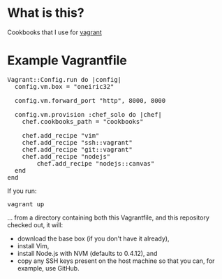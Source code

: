 # What is this?

Cookbooks that I use for [vagrant](http://vagrantup.com)

# Example Vagrantfile

<pre>
Vagrant::Config.run do |config|
  config.vm.box = "oneiric32"

  config.vm.forward_port "http", 8000, 8000

  config.vm.provision :chef_solo do |chef|
    chef.cookbooks_path = "cookbooks"
    
    chef.add_recipe "vim"
    chef.add_recipe "ssh::vagrant"
    chef.add_recipe "git::vagrant"
    chef.add_recipe "nodejs"
		chef.add_recipe "nodejs::canvas"
  end
end
</pre>

If you run:

<pre>
vagrant up
</pre>

... from a directory containing both this Vagrantfile, and this repository
checked out, it will:

* download the base box (if you don't have it already),
* install Vim,
* install Node.js with NVM (defaults to 0.4.12), and
* copy any SSH keys present on the host machine so that you can,
for example, use GitHub.
